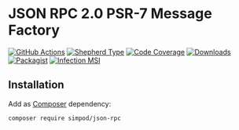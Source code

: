 # JSON RPC 2.0 PSR-7 Message Factory

[![GitHub Actions][GA Image]][GA Link]
[![Shepherd Type][Shepherd Image]][Shepherd Link]
[![Code Coverage][Coverage Image]][CodeCov Link]
[![Downloads][Downloads Image]][Packagist Link]
[![Packagist][Packagist Image]][Packagist Link]
[![Infection MSI][Infection Image]][Infection Link]

## Installation

Add as [Composer](https://getcomposer.org/) dependency:

```sh
composer require simpod/json-rpc
```

[GA Image]: https://github.com/simPod/PhpJsonRpc/workflows/CI/badge.svg

[GA Link]: https://github.com/simPod/PhpJsonRpc/actions?query=workflow%3A%22CI%22+branch%3Amaster

[Shepherd Image]: https://shepherd.dev/github/simPod/PhpJsonRpc/coverage.svg

[Shepherd Link]: https://shepherd.dev/github/simPod/PhpJsonRpc

[Coverage Image]: https://codecov.io/gh/simPod/PhpJsonRpc/branch/master/graph/badge.svg

[CodeCov Link]: https://codecov.io/gh/simPod/PhpJsonRpc/branch/master

[Downloads Image]: https://poser.pugx.org/simpod/json-rpc/d/total.svg

[Packagist Image]: https://poser.pugx.org/simpod/json-rpc/v/stable.svg

[Packagist Link]: https://packagist.org/packages/simpod/json-rpc

[Infection Image]: https://badge.stryker-mutator.io/github.com/simPod/PhpJsonRpc/master

[Infection Link]: https://infection.github.io
